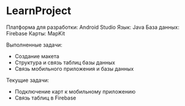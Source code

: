 # LearnProject

Платформа для разработки: Android Studio
Язык: Java
База данных: Firebase
Карты: MapKit

Выполненные задачи:
+ Создание макета
+ Структура и связь таблиц базы данных
+ Связь мобильного приложения и базы данных

Текущие задачи:
- Подключение карт к мобильному приложению
- Связь таблиц в Firebase
